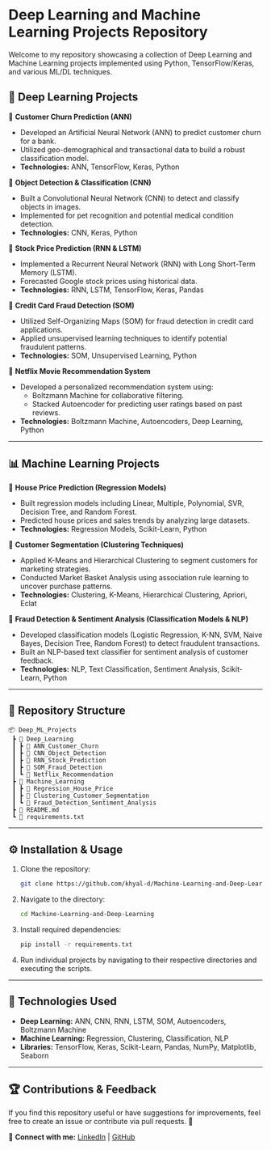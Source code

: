 # Deep Learning and Machine Learning Projects Repository

Welcome to my repository showcasing a collection of Deep Learning and Machine Learning projects implemented using Python, TensorFlow/Keras, and various ML/DL techniques.

## 🚀 Deep Learning Projects

🔹 **Customer Churn Prediction (ANN)**  
- Developed an Artificial Neural Network (ANN) to predict customer churn for a bank.  
- Utilized geo-demographical and transactional data to build a robust classification model.  
- **Technologies:** ANN, TensorFlow, Keras, Python  

🔹 **Object Detection & Classification (CNN)**  
- Built a Convolutional Neural Network (CNN) to detect and classify objects in images.  
- Implemented for pet recognition and potential medical condition detection.  
- **Technologies:** CNN, Keras, Python  

🔹 **Stock Price Prediction (RNN & LSTM)**  
- Implemented a Recurrent Neural Network (RNN) with Long Short-Term Memory (LSTM).  
- Forecasted Google stock prices using historical data.  
- **Technologies:** RNN, LSTM, TensorFlow, Keras, Pandas  

🔹 **Credit Card Fraud Detection (SOM)**  
- Utilized Self-Organizing Maps (SOM) for fraud detection in credit card applications.  
- Applied unsupervised learning techniques to identify potential fraudulent patterns.  
- **Technologies:** SOM, Unsupervised Learning, Python  

🔹 **Netflix Movie Recommendation System**  
- Developed a personalized recommendation system using:  
  - Boltzmann Machine for collaborative filtering.  
  - Stacked Autoencoder for predicting user ratings based on past reviews.  
- **Technologies:** Boltzmann Machine, Autoencoders, Deep Learning, Python  

---

## 📊 Machine Learning Projects

🔹 **House Price Prediction (Regression Models)**  
- Built regression models including Linear, Multiple, Polynomial, SVR, Decision Tree, and Random Forest.  
- Predicted house prices and sales trends by analyzing large datasets.  
- **Technologies:** Regression Models, Scikit-Learn, Python  

🔹 **Customer Segmentation (Clustering Techniques)**  
- Applied K-Means and Hierarchical Clustering to segment customers for marketing strategies.  
- Conducted Market Basket Analysis using association rule learning to uncover purchase patterns.  
- **Technologies:** Clustering, K-Means, Hierarchical Clustering, Apriori, Eclat  

🔹 **Fraud Detection & Sentiment Analysis (Classification Models & NLP)**  
- Developed classification models (Logistic Regression, K-NN, SVM, Naive Bayes, Decision Tree, Random Forest) to detect fraudulent transactions.  
- Built an NLP-based text classifier for sentiment analysis of customer feedback.  
- **Technologies:** NLP, Text Classification, Sentiment Analysis, Scikit-Learn, Python  

---

## 📂 Repository Structure
```
📦 Deep_ML_Projects
 ┣ 📂 Deep_Learning
 ┃ ┣ 📂 ANN_Customer_Churn
 ┃ ┣ 📂 CNN_Object_Detection
 ┃ ┣ 📂 RNN_Stock_Prediction
 ┃ ┣ 📂 SOM_Fraud_Detection
 ┃ ┗ 📂 Netflix_Recommendation
 ┣ 📂 Machine_Learning
 ┃ ┣ 📂 Regression_House_Price
 ┃ ┣ 📂 Clustering_Customer_Segmentation
 ┃ ┗ 📂 Fraud_Detection_Sentiment_Analysis
 ┣ 📜 README.md
 ┗ 📜 requirements.txt
```

---

## ⚙️ Installation & Usage

1. Clone the repository:  
   ```bash
   git clone https://github.com/khyal-d/Machine-Learning-and-Deep-Learning.git
   ```

2. Navigate to the directory:  
   ```bash
   cd Machine-Learning-and-Deep-Learning
   ```

3. Install required dependencies:  
   ```bash
   pip install -r requirements.txt
   ```

4. Run individual projects by navigating to their respective directories and executing the scripts.

---

## 📌 Technologies Used
- **Deep Learning:** ANN, CNN, RNN, LSTM, SOM, Autoencoders, Boltzmann Machine  
- **Machine Learning:** Regression, Clustering, Classification, NLP  
- **Libraries:** TensorFlow, Keras, Scikit-Learn, Pandas, NumPy, Matplotlib, Seaborn  

---

## 🏆 Contributions & Feedback
If you find this repository useful or have suggestions for improvements, feel free to create an issue or contribute via pull requests. 🚀  

🔗 **Connect with me:** [LinkedIn](https://www.linkedin.com/in/khyal-deware-9651ba239/) | [GitHub](https://github.com/khyal-d/)
